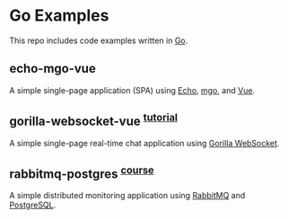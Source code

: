 # Go Examples
This repo includes code examples written in [Go](https://golang.org).

## echo-mgo-vue
A simple single-page application (SPA) using
[Echo](https://echo.labstack.com), [mgo](https://labix.org/mgo), and [Vue](https://vuejs.org).

## gorilla-websocket-vue <sup>[tutorial](https://scotch.io/bar-talk/build-a-realtime-chat-server-with-go-and-websockets)</sup>
A simple single-page real-time chat application using
[Gorilla WebSocket](http://www.gorillatoolkit.org/pkg/websocket).

## rabbitmq-postgres <sup>[course](https://app.pluralsight.com/library/courses/go-build-distributed-applications)</sup>
A simple distributed monitoring application using
[RabbitMQ](http://www.rabbitmq.com) and [PostgreSQL](https://www.postgresql.org).
